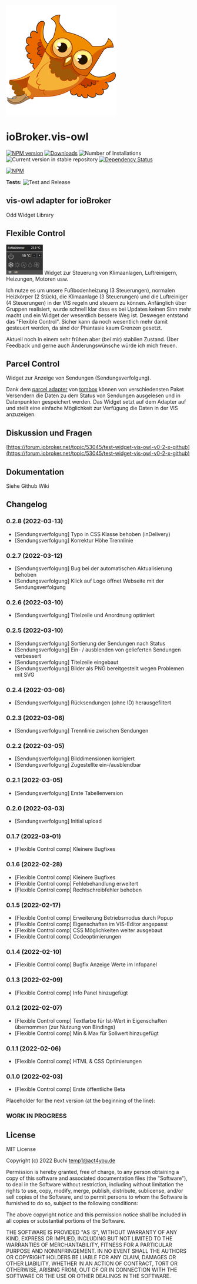 ![Logo](admin/vis-owl.png)
# ioBroker.vis-owl

[![NPM version](https://img.shields.io/npm/v/iobroker.vis-owl.svg)](https://www.npmjs.com/package/iobroker.vis-owl)
[![Downloads](https://img.shields.io/npm/dm/iobroker.vis-owl.svg)](https://www.npmjs.com/package/iobroker.vis-owl)
![Number of Installations](https://iobroker.live/badges/vis-owl-installed.svg)
![Current version in stable repository](https://iobroker.live/badges/vis-owl-stable.svg)
[![Dependency Status](https://img.shields.io/david/gerbuchner/iobroker.vis-owl.svg)](https://david-dm.org/gerbuchner/iobroker.vis-owl)

[![NPM](https://nodei.co/npm/iobroker.vis-owl.png?downloads=true)](https://nodei.co/npm/iobroker.vis-owl/)

**Tests:** ![Test and Release](https://github.com/gerbuchner/ioBroker.vis-owl/workflows/Test%20and%20Release/badge.svg)

## vis-owl adapter for ioBroker

Odd Widget Library

## Flexible Control
<img src="widgets/vis-owl/img/vis-owlfcc.png">
Widget zur Steuerung von Klimaanlagen, Luftreinigern, Heizungen, Motoren usw.

Ich nutze es um unsere Fußbodenheizung (3 Steuerungen), normalen Heizkörper (2 Stück), die Klimaanlage (3 Steuerungen) und die Luftreiniger (4 Steuerungen) in der VIS regeln und steuern zu können. Anfänglich über Gruppen realisiert, wurde schnell klar dass es bei Updates keinen Sinn mehr macht und ein Widget der wesentlich bessere Weg ist. Deswegen entstand das "Flexible Control". Sicher kann da noch wesentlich mehr damit gesteuert werden, da sind der Phantasie kaum Grenzen gesetzt.

Aktuell noch in einem sehr frühen aber (bei mir) stabilen Zustand. Über Feedback und gerne auch Änderungswünsche würde ich mich freuen.

## Parcel Control
Widget zur Anzeige von Sendungen (Sendungsverfolgung).

Dank dem [parcel adapter](https://github.com/TA2k/ioBroker.parcel) von [tombox](https://forum.iobroker.net/user/tombox) können von verschiedensten Paket Versendern die Daten zu dem Status von Sendungen ausgelesen und in Datenpunkten gespeichert werden. Das Widget setzt auf dem Adapter auf und stellt eine einfache Möglichkeit zur Verfügung die Daten in der VIS anzuzeigen.

## Diskussion und Fragen
[https://forum.iobroker.net/topic/53045/test-widget-vis-owl-v0-2-x-github](https://forum.iobroker.net/topic/53045/test-widget-vis-owl-v0-2-x-github)
## Dokumentation
Siehe Github Wiki


## Changelog
### 0.2.8 (2022-03-13)
* [Sendungsverfolgung] Typo in CSS Klasse behoben (inDelivery)
* [Sendungsverfolgung] Korrektur Höhe Trennlinie
### 0.2.7 (2022-03-12)
* [Sendungsverfolgung] Bug bei der automatischen Aktualisierung behoben
* [Sendungsverfolgung] Klick auf Logo öffnet Webseite mit der Sendungsverfolgung
### 0.2.6 (2022-03-10)
* [Sendungsverfolgung] Titelzeile und Anordnung optimiert
### 0.2.5 (2022-03-10)
* [Sendungsverfolgung] Sortierung der Sendungen nach Status
* [Sendungsverfolgung] Ein- / ausblenden von gelieferten Sendungen verbessert
* [Sendungsverfolgung] Titelzeile eingebaut
* [Sendungsverfolgung] Bilder als PNG bereitgestellt wegen Problemen mit SVG

### 0.2.4 (2022-03-06)
* [Sendungsverfolgung] Rücksendungen (ohne ID) herausgefiltert
### 0.2.3 (2022-03-06)
* [Sendungsverfolgung] Trennlinie zwischen Sendungen
### 0.2.2 (2022-03-05)
* [Sendungsverfolgung] Bilddimensionen korrigiert
* [Sendungsverfolgung] Zugestellte ein-/ausblendbar
### 0.2.1 (2022-03-05)
* [Sendungsverfolgung] Erste Tabellenversion
### 0.2.0 (2022-03-03)
* [Sendungsverfolgung] Initial upload
### 0.1.7 (2022-03-01)
* [Flexible Control comp] Kleinere Bugfixes
### 0.1.6 (2022-02-28)
* [Flexible Control comp] Kleinere Bugfixes
* [Flexible Control comp] Fehlebehandlung erweitert
* [Flexible Control comp] Rechtschreibfehler behoben
### 0.1.5 (2022-02-17)
* [Flexible Control comp] Erweiterung Betriebsmodus durch Popup
* [Flexible Control comp] Eigenschaften im VIS-Editor angepasst
* [Flexible Control comp] CSS Möglichkeiten weiter ausgebaut
* [Flexible Control comp] Codeoptimierungen
### 0.1.4 (2022-02-10)
* [Flexible Control comp] Bugfix Anzeige Werte im Infopanel
### 0.1.3 (2022-02-09)
* [Flexible Control comp] Info Panel hinzugefügt
### 0.1.2 (2022-02-07)
* [Flexible Control comp] Textfarbe für Ist-Wert in Eigenschaften übernommen (zur Nutzung von Bindings)
* [Flexible Control comp] Min & Max für Sollwert hinzugefügt
### 0.1.1 (2022-02-06)
* [Flexible Control comp] HTML & CSS Optimierungen
### 0.1.0 (2022-02-03)
* [Flexible Control comp] Erste öffentliche Beta

Placeholder for the next version (at the beginning of the line):
### **WORK IN PROGRESS**


## License
MIT License

Copyright (c) 2022 Buchi <temp1@act4you.de>

Permission is hereby granted, free of charge, to any person obtaining a copy
of this software and associated documentation files (the "Software"), to deal
in the Software without restriction, including without limitation the rights
to use, copy, modify, merge, publish, distribute, sublicense, and/or sell
copies of the Software, and to permit persons to whom the Software is
furnished to do so, subject to the following conditions:

The above copyright notice and this permission notice shall be included in all
copies or substantial portions of the Software.

THE SOFTWARE IS PROVIDED "AS IS", WITHOUT WARRANTY OF ANY KIND, EXPRESS OR
IMPLIED, INCLUDING BUT NOT LIMITED TO THE WARRANTIES OF MERCHANTABILITY,
FITNESS FOR A PARTICULAR PURPOSE AND NONINFRINGEMENT. IN NO EVENT SHALL THE
AUTHORS OR COPYRIGHT HOLDERS BE LIABLE FOR ANY CLAIM, DAMAGES OR OTHER
LIABILITY, WHETHER IN AN ACTION OF CONTRACT, TORT OR OTHERWISE, ARISING FROM,
OUT OF OR IN CONNECTION WITH THE SOFTWARE OR THE USE OR OTHER DEALINGS IN THE
SOFTWARE.
